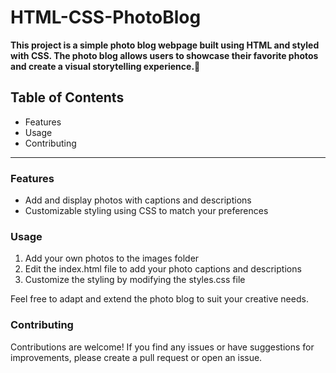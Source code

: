 # HTML-CSS-PhotoBlog

<b>This project is a simple photo blog webpage built using HTML and styled with CSS. The photo blog allows users to showcase their favorite photos and create a visual storytelling experience.📸 </b>

## Table of Contents
* Features
* Usage
* Contributing

-----------------
### Features
* Add and display photos with captions and descriptions
* Customizable styling using CSS to match your preferences

### Usage
1. Add your own photos to the images folder
2. Edit the index.html file to add your photo captions and descriptions
3. Customize the styling by modifying the styles.css file

Feel free to adapt and extend the photo blog to suit your creative needs.

### Contributing
Contributions are welcome! If you find any issues or have suggestions for improvements, please create a pull request or open an issue.
